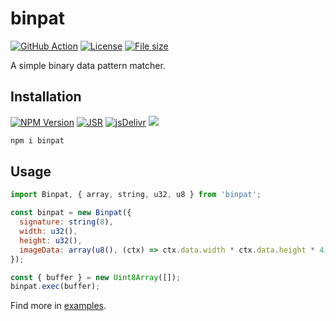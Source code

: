 # binpat

[![GitHub Action](https://img.shields.io/github/actions/workflow/status/weizhenye/binpat/ci.yml?logo=github)](https://github.com/weizhenye/binpat/actions)
[![License](https://img.shields.io/npm/l/binpat)](https://github.com/weizhenye/binpat/blob/master/LICENSE)
[![File size](https://img.shields.io/bundlephobia/minzip/binpat)](https://bundlephobia.com/result?p=binpat)

A simple binary data pattern matcher.

## Installation

[![NPM Version](https://img.shields.io/npm/v/binpat?logo=npm)](https://www.npmjs.com/package/binpat)
[![JSR](https://jsr.io/badges/@aho/binpat)](https://jsr.io/@aho/binpat)
[![jsDelivr](https://img.shields.io/jsdelivr/npm/hm/binpat?logo=jsdelivr)](https://www.jsdelivr.com/package/npm/binpat)
[![](https://img.shields.io/badge/unpkg-555?logo=unpkg)](https://unpkg.com/binpat/)

```bash
npm i binpat
```

## Usage

```js
import Binpat, { array, string, u32, u8 } from 'binpat';

const binpat = new Binpat({
  signature: string(8),
  width: u32(),
  height: u32(),
  imageData: array(u8(), (ctx) => ctx.data.width * ctx.data.height * 4),
});

const { buffer } = new Uint8Array([]);
binpat.exec(buffer);
```

Find more in [examples](./examples/).
